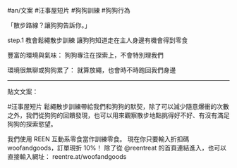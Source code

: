 #an/文案 #汪事屋短片 #狗狗訓練 #狗狗行為 

「散步路線？讓狗狗告訴你。」

step.1 教會鬆繩散步訓練
讓狗狗知道走在主人身邊有機會得到零食

豐富的環境與氣味：
狗狗專注在探索上，不會特別理我們

環境很無聊或狗狗累了：
就算放繩，也會時不時跑回我們身邊

---

貼文文案：

#汪事屋短片
鬆繩散步訓練帶給我們和狗狗的默契，除了可以減少隨意爆衝的次數之外，我們從狗狗的回饋發現，也可以用來觀察散步地點挑得好不好、有沒有滿足狗狗的探索慾望。

我們使用 REEN 互動系零食當作訓練零食。
現在你只要輸入折扣碼 woofandgoods，訂單現折 10%！
除了從 @reentreat 的首頁連結進入，也可以直接輸入網址： reentre.at/woofandgoods 